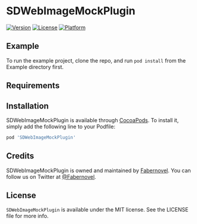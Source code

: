 # SDWebImageMockPlugin

[![Version](https://img.shields.io/cocoapods/v/SDWebImageMockPlugin.svg?style=flat)](https://cocoapods.org/pods/SDWebImageMockPlugin)
[![License](https://img.shields.io/cocoapods/l/SDWebImageMockPlugin.svg?style=flat)](https://cocoapods.org/pods/SDWebImageMockPlugin)
[![Platform](https://img.shields.io/cocoapods/p/SDWebImageMockPlugin.svg?style=flat)](https://cocoapods.org/pods/SDWebImageMockPlugin)

## Example

To run the example project, clone the repo, and run `pod install` from the Example directory first.

## Requirements

## Installation

SDWebImageMockPlugin is available through [CocoaPods](https://cocoapods.org). To install
it, simply add the following line to your Podfile:

```ruby
pod 'SDWebImageMockPlugin'
```

## Credits

SDWebImageMockPlugin is owned and maintained by [Fabernovel](https://www.fabernovel.com/). You can follow us on Twitter at [@Fabernovel](https://twitter.com/FabernovelTech).

## License

`SDWebImageMockPlugin` is available under the MIT license. See the LICENSE file for more info.
